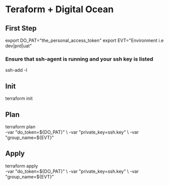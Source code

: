 # Teraform + Digital Ocean

## First Step

export DO_PAT="the_personal_access_token"
export EVT="Environment i.e dev|prd|uat"

### Ensure that ssh-agent is running and your ssh key is listed
ssh-add -l

## Init
terraform init

## Plan
terraform plan \
  -var "do_token=${DO_PAT}" \
  -var "private_key=ssh.key" \
  -var "group_name=${EVT}"

## Apply
terraform apply \
  -var "do_token=${DO_PAT}" \
  -var "private_key=ssh.key" \
  -var "group_name=${EVT}"

